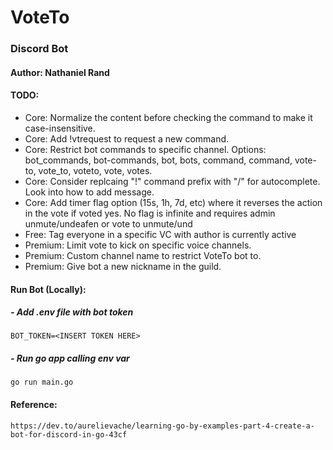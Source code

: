 # VoteTo
### Discord Bot
#### Author: Nathaniel Rand

#### TODO:
- Core: Normalize the content before checking the command to make it case-insensitive.
- Core: Add !vtrequest to request a new command.
- Core: Restrict bot commands to specific channel. Options: bot_commands, bot-commands, bot, bots, command, command, vote-to, vote_to, voteto, vote, votes.
- Core: Consider replcaing "!" command prefix with "/" for autocomplete. Look into how to add message.
- Core: Add timer flag option (15s, 1h, 7d, etc) where it reverses the action in the vote if voted yes. No flag is infinite and requires admin unmute/undeafen or vote to unmute/und
- Free: Tag everyone in a specific VC with author is currently active
- Premium: Limit vote to kick on specific voice channels.
- Premium: Custom channel name to restrict VoteTo bot to.
- Premium: Give bot a new nickname in the guild.

#### Run Bot (Locally):
##### - Add .env file with bot token

    BOT_TOKEN=<INSERT TOKEN HERE>

##### - Run go app calling env var

    go run main.go

#### Reference: 
`https://dev.to/aurelievache/learning-go-by-examples-part-4-create-a-bot-for-discord-in-go-43cf`